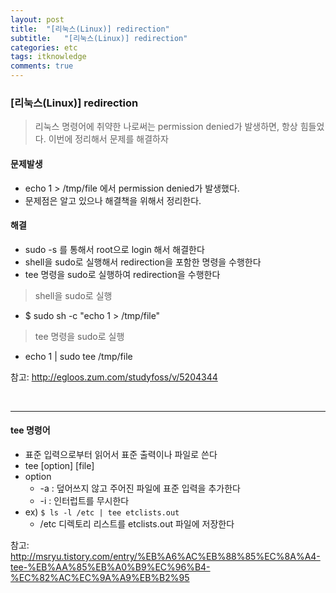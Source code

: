 ```yaml
---
layout: post
title:  "[리눅스(Linux)] redirection"
subtitle:   "[리눅스(Linux)] redirection"
categories: etc
tags: itknowledge
comments: true
---
```


### [리눅스(Linux)] redirection

> 리눅스 명령어에 취약한 나로써는 permission denied가 발생하면, 항상 힘들었다. 이번에 정리해서 문제를 해결하자  

#### 문제발생
- echo 1 > /tmp/file 에서 permission denied가 발생했다.
- 문제점은 알고 있으나 해결책을 위해서 정리한다.

#### 해결
- sudo -s 를 통해서 root으로 login 해서 해결한다
- shell을 sudo로 실행해서 redirection을 포함한 명령을 수행한다
- tee 명령을 sudo로 실행하여 redirection을 수행한다

> shell을 sudo로 실행  

- $ sudo sh -c "echo 1 > /tmp/file"

> tee 명령을 sudo로 실행

- echo 1 | sudo tee /tmp/file


참고: http://egloos.zum.com/studyfoss/v/5204344

<br>

---

#### tee 명령어
- 표준 입력으로부터 읽어서 표준 출력이나 파일로 쓴다
- tee [option] [file]
- option
	- -a : 덮어쓰지 않고 주어진 파일에 표준 입력을 추가한다
	- -i : 인터럽트를 무시한다
- ex) ```$ ls -l /etc | tee etclists.out```
	- /etc 디렉토리 리스트를 etclists.out 파일에 저장한다  

참고: http://msryu.tistory.com/entry/%EB%A6%AC%EB%88%85%EC%8A%A4-tee-%EB%AA%85%EB%A0%B9%EC%96%B4-%EC%82%AC%EC%9A%A9%EB%B2%95
